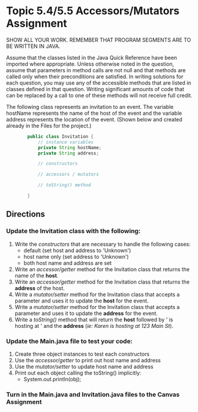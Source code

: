 # Topic 5.4/5.5 Accessors/Mutators Assignment

SHOW ALL YOUR WORK. REMEMBER THAT PROGRAM SEGMENTS ARE TO BE WRITTEN IN JAVA.

Assume that the classes listed in the Java Quick Reference have been imported where appropriate.
Unless otherwise noted in the question, assume that parameters in method calls are not null and that methods are called only when their preconditions are satisfied.
In writing solutions for each question, you may use any of the accessible methods that are listed in classes defined in that question. Writing significant amounts of code that can be replaced by a call to one of these methods will not receive full credit.
 
The following class represents an invitation to an event. The variable hostName represents the name of the host of the event and the variable address represents the location of the event. (Shown below and created already in the Files for the project.)
```java
		public class Invitation {
			// instance variables
			private String hostName;
			private String address;

			// constructors

			// accessors / mutators

			// toString() method

		}
```

## Directions

### Update the Invitation class with the following:
1. Write the _constructors_ that are necessary to handle the following cases:
	- default (set host and address to 'Unknown')
	- host name only (set address to 'Unknown')
	- both host name and address are set
2. Write an _accessor/getter_ method for the Invitation class that returns the name of the **host**.
3. Write an _accessor/getter_ method for the Invitation class that returns the **address** of the host.	
4. Write a _mutator/setter_ method for the Invitation class that accepts a parameter and uses it to update the **host** for the event.
5. Write a _mutator/setter_ method for the Invitation class that accepts a parameter and uses it to update the **address** for the event.
6. Write a _toString()_ method that will return the **host** followed by ' is hosting at ' and the **address** (_ie: Karen is hosting at 123 Main St_).
	

### Update the Main.java file to test your code:
1. Create three object instances to test each constructors
2. Use the _accessor/getter_ to print out host name and address
3. Use the _mutator/setter_ to update host name and address
4. Print out each object calling the toString() implicitly:
	- System.out.println(obj);

### Turn in the Main.java and Invitation.java files to the Canvas Assignment


